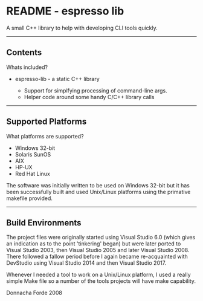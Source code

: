 # README - espresso lib 
A small C++ library to help with developing CLI tools quickly.

***
## Contents

Whats included?

* espresso-lib - a static C++ library
 
    - Support for simplfying processing of command-line args.
    - Helper code around some handy C/C++ library calls


***
## Supported Platforms


What platforms are supported?

* Windows 32-bit
* Solaris SunOS
* AIX
* HP-UX
* Red Hat Linux

The software was initially written to be used on Windows 32-bit but it has been successfully built and used Unix/Linux platforms using the primative makefile provided.


***
## Build Environments

The project files were originally started using Visual Studio 6.0 (which gives an indication as to the point 'tinkering' began) but were later ported to Visual Studio 2003, then Visual Studio 2005 and later Visual Studio 2008. There followed a fallow period before I again became re-acquainted with DevStudio using Visual Studio 2014 and then Visual Studio 2017. 

Whenever I needed a tool to work on a Unix/Linux platform, I used a really simple Make file so a number of the tools projects will have make capability.


Donnacha Forde
2008

